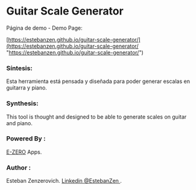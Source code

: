 # Guitar Scale Generator

Página de demo - Demo Page:

[https://estebanzen.github.io/guitar-scale-generator/](https://estebanzen.github.io/guitar-scale-generator/ "https://estebanzen.github.io/guitar-scale-generator/")

### Síntesis:

Esta herramienta está pensada y diseñada para poder generar escalas en guitarra y piano.

### Synthesis:

This tool is thought and designed to be able to generate scales on guitar and piano.

### Powered By :

[E-ZERO](https://e-zero.com.ar/ "https://E-ZERO.com.ar/") Apps.

### Author :

Esteban Zenzerovich. [Linkedin @EstebanZen ](https://www.linkedin.com/in/estebanzen// "https://E-ZERO.com.ar/").
